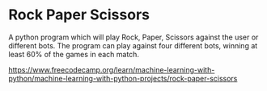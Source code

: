 # Rock Paper Scissors

A python program which will play Rock, Paper, Scissors against the user or different bots. The program can play against four different bots, winning at least 60% of the games in each match.


https://www.freecodecamp.org/learn/machine-learning-with-python/machine-learning-with-python-projects/rock-paper-scissors
